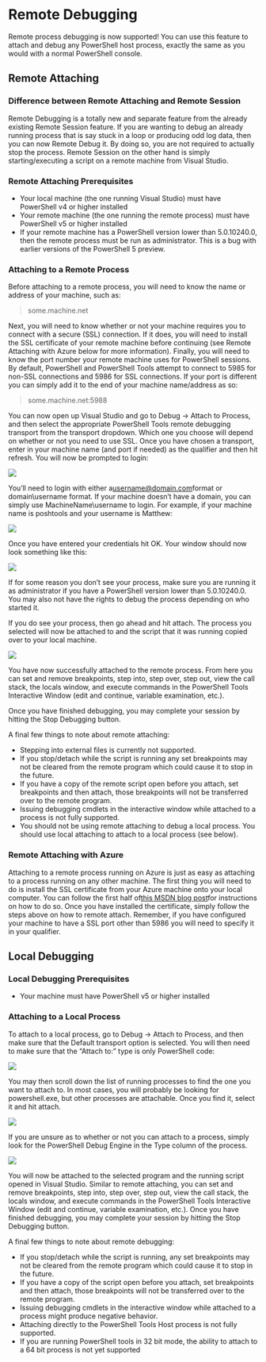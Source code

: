 # Remote Debugging

Remote process debugging is now supported! You can use this feature to attach and debug any PowerShell host process, exactly the same as you would with a normal PowerShell console.

## Remote Attaching

### Difference between Remote Attaching and Remote Session

Remote Debugging is a totally new and separate feature from the already existing Remote Session feature. If you are wanting to debug an already running process that is say stuck in a loop or producing odd log data, then you can now Remote Debug it. By doing so, you are not required to actually stop the process. Remote Session on the other hand is simply starting/executing a script on a remote machine from Visual Studio.

### Remote Attaching Prerequisites

* Your local machine (the one running Visual Studio) must have PowerShell v4 or higher installed
* Your remote machine (the one running the remote process) must have PowerShell v5 or higher installed
* If your remote machine has a PowerShell version lower than 5.0.10240.0, then the remote process must be run as administrator. This is a bug with earlier versions of the PowerShell 5 preview.

### Attaching to a Remote Process

Before attaching to a remote process, you will need to know the name or address of your machine, such as:

> some.machine.net

Next, you will need to know whether or not your machine requires you to connect with a secure (SSL) connection. If it does, you will need to install the SSL certificate of your remote machine before continuing (see Remote Attaching with Azure below for more information). Finally, you will need to know the port number your remote machine uses for PowerShell sessions. By default, PowerShell and PowerShell Tools attempt to connect to 5985 for non-SSL connections and 5986 for SSL connections. If your port is different you can simply add it to the end of your machine name/address as so:

> some.machine.net:5988

You can now open up Visual Studio and go to Debug -> Attach to Process, and then select the appropriate PowerShell Tools remote debugging transport from the transport dropdown. Which one you choose will depend on whether or not you need to use SSL. Once you have chosen a transport, enter in your machine name (and port if needed) as the qualifier and then hit refresh. You will now be prompted to login:

![](https://camo.githubusercontent.com/8c167068e8bd25878adff1b1244d16d208094e1f/687474703a2f2f692e696d6775722e636f6d2f476166493575692e706e67)

You’ll need to login with either a[username@domain.com](mailto:username@domain.com)format or domain\username format. If your machine doesn’t have a domain, you can simply use MachineName\username to login. For example, if your machine name is poshtools and your username is Matthew:

![](https://camo.githubusercontent.com/fae69c56104b3184758c93728352081ca5f29a25/687474703a2f2f692e696d6775722e636f6d2f38436b347438472e706e67)

Once you have entered your credentials hit OK. Your window should now look something like this:

![](https://camo.githubusercontent.com/11f299ef07de8817f48fd3d9631b19211de8d16b/687474703a2f2f692e696d6775722e636f6d2f4b6747767854422e706e67)

If for some reason you don’t see your process, make sure you are running it as administrator if you have a PowerShell version lower than 5.0.10240.0. You may also not have the rights to debug the process depending on who started it.

If you do see your process, then go ahead and hit attach. The process you selected will now be attached to and the script that it was running copied over to your local machine.

![](https://camo.githubusercontent.com/cf045c94657f589799a7dc700cb7f1bd12ebf532/687474703a2f2f692e696d6775722e636f6d2f784733764a47362e706e67)

You have now successfully attached to the remote process. From here you can set and remove breakpoints, step into, step over, step out, view the call stack, the locals window, and execute commands in the PowerShell Tools Interactive Window (edit and continue, variable examination, etc.).

Once you have finished debugging, you may complete your session by hitting the Stop Debugging button.

A final few things to note about remote attaching:

* Stepping into external files is currently not supported.
* If you stop/detach while the script is running any set breakpoints may not be cleared from the remote program which could cause it to stop in the future.
* If you have a copy of the remote script open before you attach, set breakpoints and then attach, those breakpoints will not be transferred over to the remote program.
* Issuing debugging cmdlets in the interactive window while attached to a process is not fully supported.
* You should not be using remote attaching to debug a local process. You should use local attaching to attach to a local process (see below).

### Remote Attaching with Azure

Attaching to a remote process running on Azure is just as easy as attaching to a process running on any other machine. The first thing you will need to do is install the SSL certificate from your Azure machine onto your local computer. You can follow the first half of[this MSDN blog post](http://blogs.msdn.com/b/sriharsha/archive/2013/10/26/remote-powershell-in-azure-iaas-virtual-machines.aspx)for instructions on how to do so. Once you have installed the certificate, simply follow the steps above on how to remote attach. Remember, if you have configured your machine to have a SSL port other than 5986 you will need to specify it in your qualifier.

## Local Debugging

### Local Debugging Prerequisites

* Your machine must have PowerShell v5 or higher installed

### Attaching to a Local Process

To attach to a local process, go to Debug -> Attach to Process, and then make sure that the Default transport option is selected. You will then need to make sure that the “Attach to:” type is only PowerShell code:

![](https://camo.githubusercontent.com/d0343f6b1ae7c85f939d1fd3c4beea6d286d04ec/687474703a2f2f692e696d6775722e636f6d2f346758354c6d452e706e67)

You may then scroll down the list of running processes to find the one you want to attach to. In most cases, you will probably be looking for powershell.exe, but other processes are attachable. Once you find it, select it and hit attach.

![](https://camo.githubusercontent.com/b05959abb268589356db46687ac618184741d498/687474703a2f2f692e696d6775722e636f6d2f6b4b31373855552e706e67)

If you are unsure as to whether or not you can attach to a process, simply look for the PowerShell Debug Engine in the Type column of the process.

![](https://camo.githubusercontent.com/8c1ad2c36c60bc46cc2d8983016a2fa058437abc/687474703a2f2f692e696d6775722e636f6d2f4c76484e4132342e706e67)

You will now be attached to the selected program and the running script opened in Visual Studio. Similar to remote attaching, you can set and remove breakpoints, step into, step over, step out, view the call stack, the locals window, and execute commands in the PowerShell Tools Interactive Window (edit and continue, variable examination, etc.). Once you have finished debugging, you may complete your session by hitting the Stop Debugging button.

A final few things to note about remote debugging:

* If you stop/detach while the script is running, any set breakpoints may not be cleared from the remote program which could cause it to stop in the future.
* If you have a copy of the script open before you attach, set breakpoints and then attach, those breakpoints will not be transferred over to the remote program.
* Issuing debugging cmdlets in the interactive window while attached to a process might produce negative behavior.
* Attaching directly to the PowerShell Tools Host process is not fully supported.
* If you are running PowerShell tools in 32 bit mode, the ability to attach to a 64 bit process is not yet supported
